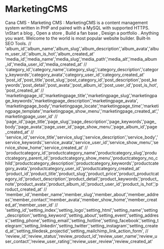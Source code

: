 # MarketingCMS
Cana CMS - Marketing CMS : MarketingCMS is a content management system written in PHP and paired with a MySQL with supported HTTPS. \nStart a blog , Open a store , Build a fan base , Design a portfolio . Anything you want. Welcome to the world is most popular website builder. Built‑In SEO Tools.
//
'album_id','album_name','album_slug','album_description','album_avata','album_user_id','album_is_hot','album_created_at'
'media_id','media_name','media_slug','media_path','media_alt','media_album_id','media_user_id','media_created_at'
//
'category_id','category_name','category_slug','category_description','category_keywords','category_avata','category_user_id','category_created_at'
'post_id','post_title','post_slug','post_category_id','post_description','post_keywords','post_detail','post_avata','post_album_id','post_user_id','post_is_hot','post_created_at'
//
'marketingpage_id','marketingpage_title','marketingpage_slug','marketingpage_keywords','marketingpage_description','marketingpage_avata',
'marketingpage_body','marketingpage_locate','marketingpage_time','marketingpage_template','marketingpage_show_menu','marketingpage_created_at','marketingpage_user_id'
//
'page_id','page_title','page_slug','page_description','page_keywords','page_body','page_avata','page_user_id','page_show_menu','page_album_id','page_created_at'
//
'service_id','service_title','service_slug','service_description','service_body','service_keywords','service_avata','service_user_id','service_show_menu','service_show_home','service_created_at'
//
'productcategory_id','productcategory_name','productcategory_slug','productcategory_parent_id','productcategory_show_menu','productcategory_no_child','productcategory_description','productcategory_keywords','productcategory_avata','productcategory_user_id','productcategory_created_at'
'product_id','product_title','product_slug','product_price','product_productcategory_id','product_description','product_detail','product_keywords','product_note','product_avata','product_album_id','product_user_id','product_is_hot','product_created_at'
//
'member_id','member_name','member_slug','member_about','member_address','member_contact','member_avata','member_show_home','member_created_at','member_user_id'
//
'setting_id','setting_index','setting_logo','setting_html','setting_name','setting_description','setting_keyword','setting_about','setting_event','setting_address','setting_phone','setting_email','setting_hotline','setting_facebook','setting_telegram','setting_linkedin','setting_twitter','setting_instagram','setting_created_at','setting_tiledesk_projectid','setting_mailchimp_link_action_form',
//
'review_id','review_status','review_product_id','review_user_name','review_user_contact','review_user_rating','review_user_review','review_created_at'

